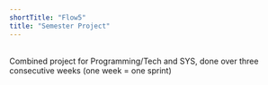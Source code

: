 ```yaml
---
shortTitle: "Flow5"
title: "Semester Project"
--- 
```

<br/>
Combined project for Programming/Tech and SYS, done over three consecutive weeks (one week = one sprint)
